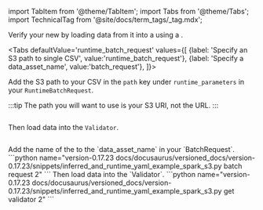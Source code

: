 import TabItem from '@theme/TabItem';
import Tabs from '@theme/Tabs';
import TechnicalTag from '@site/docs/term_tags/_tag.mdx';

Verify your new <TechnicalTag tag="datasource" text="Data Source" /> by loading data from it into a <TechnicalTag tag="validator" text="Validator" /> using a <TechnicalTag tag="batch_request" text="Batch Request" />.

<Tabs
  defaultValue='runtime_batch_request'
  values={[
  {label: 'Specify an S3 path to single CSV', value:'runtime_batch_request'},
  {label: 'Specify a data_asset_name', value:'batch_request'},
  ]}>

<TabItem value="runtime_batch_request">

Add the S3 path to your CSV in the `path` key under `runtime_parameters` in your `RuntimeBatchRequest`.

:::tip
The path you will want to use is your S3 URI, not the URL.
:::

```python name="version-0.17.23 docs/docusaurus/versioned_docs/version-0.17.23/snippets/inferred_and_runtime_yaml_example_spark_s3.py batch request 1"
```

Then load data into the `Validator`.

```python name="version-0.17.23 docs/docusaurus/versioned_docs/version-0.17.23/snippets/inferred_and_runtime_yaml_example_spark_s3.py get validator 1"
```
</TabItem>
<TabItem value="batch_request">
Add the name of the <TechnicalTag tag="data_asset" text="Data Asset" /> to the `data_asset_name` in your `BatchRequest`.
```python name="version-0.17.23 docs/docusaurus/versioned_docs/version-0.17.23/snippets/inferred_and_runtime_yaml_example_spark_s3.py batch request 2"
```
Then load data into the `Validator`.
```python name="version-0.17.23 docs/docusaurus/versioned_docs/version-0.17.23/snippets/inferred_and_runtime_yaml_example_spark_s3.py get validator 2"
```
</TabItem>
</Tabs>